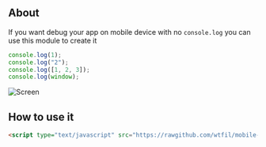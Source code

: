 About
---------------
If you want debug your app on mobile device with no ```console.log``` you can use this module to create it

```js
console.log(1);
console.log("2");
console.log([1, 2, 3]);
console.log(window);
```

![Screen](http://s24.postimg.org/e6ul83izp/Screenshot_2013_07_24_20_02_19.png)

How to use it
---------------

```html
<script type="text/javascript" src="https://rawgithub.com/wtfil/mobile-console/master/console.js"></script>
```
